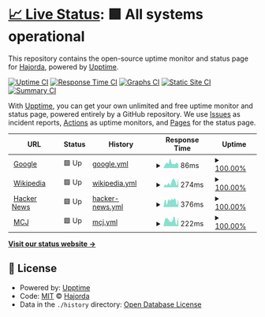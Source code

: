 # [📈 Live Status](https://Hajorda.github.io/KauwelaUptime): <!--live status--> **🟩 All systems operational**

This repository contains the open-source uptime monitor and status page for [Hajorda](https://Hajorda.github.io/KauwelaUptime), powered by [Upptime](https://github.com/upptime/upptime).

[![Uptime CI](https://github.com/Hajorda/KauwelaUptime/workflows/Uptime%20CI/badge.svg)](https://github.com/Hajorda/KauwelaUptime/actions?query=workflow%3A%22Uptime+CI%22)
[![Response Time CI](https://github.com/Hajorda/KauwelaUptime/workflows/Response%20Time%20CI/badge.svg)](https://github.com/Hajorda/KauwelaUptime/actions?query=workflow%3A%22Response+Time+CI%22)
[![Graphs CI](https://github.com/Hajorda/KauwelaUptime/workflows/Graphs%20CI/badge.svg)](https://github.com/Hajorda/KauwelaUptime/actions?query=workflow%3A%22Graphs+CI%22)
[![Static Site CI](https://github.com/Hajorda/KauwelaUptime/workflows/Static%20Site%20CI/badge.svg)](https://github.com/Hajorda/KauwelaUptime/actions?query=workflow%3A%22Static+Site+CI%22)
[![Summary CI](https://github.com/Hajorda/KauwelaUptime/workflows/Summary%20CI/badge.svg)](https://github.com/Hajorda/KauwelaUptime/actions?query=workflow%3A%22Summary+CI%22)

With [Upptime](https://upptime.js.org), you can get your own unlimited and free uptime monitor and status page, powered entirely by a GitHub repository. We use [Issues](https://github.com/Hajorda/KauwelaUptime/issues) as incident reports, [Actions](https://github.com/Hajorda/KauwelaUptime/actions) as uptime monitors, and [Pages](https://Hajorda.github.io/KauwelaUptime) for the status page.

<!--start: status pages-->
<!-- This summary is generated by Upptime (https://github.com/upptime/upptime) -->
<!-- Do not edit this manually, your changes will be overwritten -->
<!-- prettier-ignore -->
| URL | Status | History | Response Time | Uptime |
| --- | ------ | ------- | ------------- | ------ |
| <img alt="" src="https://icons.duckduckgo.com/ip3/www.google.com.ico" height="13"> [Google](https://www.google.com) | 🟩 Up | [google.yml](https://github.com/Hajorda/KauwelaUptime/commits/HEAD/history/google.yml) | <details><summary><img alt="Response time graph" src="./graphs/google/response-time-week.png" height="20"> 86ms</summary><br><a href="https://Hajorda.github.io/KauwelaUptime/history/google"><img alt="Response time 86" src="https://img.shields.io/endpoint?url=https%3A%2F%2Fraw.githubusercontent.com%2FHajorda%2FKauwelaUptime%2FHEAD%2Fapi%2Fgoogle%2Fresponse-time.json"></a><br><a href="https://Hajorda.github.io/KauwelaUptime/history/google"><img alt="24-hour response time 68" src="https://img.shields.io/endpoint?url=https%3A%2F%2Fraw.githubusercontent.com%2FHajorda%2FKauwelaUptime%2FHEAD%2Fapi%2Fgoogle%2Fresponse-time-day.json"></a><br><a href="https://Hajorda.github.io/KauwelaUptime/history/google"><img alt="7-day response time 86" src="https://img.shields.io/endpoint?url=https%3A%2F%2Fraw.githubusercontent.com%2FHajorda%2FKauwelaUptime%2FHEAD%2Fapi%2Fgoogle%2Fresponse-time-week.json"></a><br><a href="https://Hajorda.github.io/KauwelaUptime/history/google"><img alt="30-day response time 86" src="https://img.shields.io/endpoint?url=https%3A%2F%2Fraw.githubusercontent.com%2FHajorda%2FKauwelaUptime%2FHEAD%2Fapi%2Fgoogle%2Fresponse-time-month.json"></a><br><a href="https://Hajorda.github.io/KauwelaUptime/history/google"><img alt="1-year response time 86" src="https://img.shields.io/endpoint?url=https%3A%2F%2Fraw.githubusercontent.com%2FHajorda%2FKauwelaUptime%2FHEAD%2Fapi%2Fgoogle%2Fresponse-time-year.json"></a></details> | <details><summary><a href="https://Hajorda.github.io/KauwelaUptime/history/google">100.00%</a></summary><a href="https://Hajorda.github.io/KauwelaUptime/history/google"><img alt="All-time uptime 100.00%" src="https://img.shields.io/endpoint?url=https%3A%2F%2Fraw.githubusercontent.com%2FHajorda%2FKauwelaUptime%2FHEAD%2Fapi%2Fgoogle%2Fuptime.json"></a><br><a href="https://Hajorda.github.io/KauwelaUptime/history/google"><img alt="24-hour uptime 100.00%" src="https://img.shields.io/endpoint?url=https%3A%2F%2Fraw.githubusercontent.com%2FHajorda%2FKauwelaUptime%2FHEAD%2Fapi%2Fgoogle%2Fuptime-day.json"></a><br><a href="https://Hajorda.github.io/KauwelaUptime/history/google"><img alt="7-day uptime 100.00%" src="https://img.shields.io/endpoint?url=https%3A%2F%2Fraw.githubusercontent.com%2FHajorda%2FKauwelaUptime%2FHEAD%2Fapi%2Fgoogle%2Fuptime-week.json"></a><br><a href="https://Hajorda.github.io/KauwelaUptime/history/google"><img alt="30-day uptime 100.00%" src="https://img.shields.io/endpoint?url=https%3A%2F%2Fraw.githubusercontent.com%2FHajorda%2FKauwelaUptime%2FHEAD%2Fapi%2Fgoogle%2Fuptime-month.json"></a><br><a href="https://Hajorda.github.io/KauwelaUptime/history/google"><img alt="1-year uptime 100.00%" src="https://img.shields.io/endpoint?url=https%3A%2F%2Fraw.githubusercontent.com%2FHajorda%2FKauwelaUptime%2FHEAD%2Fapi%2Fgoogle%2Fuptime-year.json"></a></details>
| <img alt="" src="https://icons.duckduckgo.com/ip3/en.wikipedia.org.ico" height="13"> [Wikipedia](https://en.wikipedia.org) | 🟩 Up | [wikipedia.yml](https://github.com/Hajorda/KauwelaUptime/commits/HEAD/history/wikipedia.yml) | <details><summary><img alt="Response time graph" src="./graphs/wikipedia/response-time-week.png" height="20"> 274ms</summary><br><a href="https://Hajorda.github.io/KauwelaUptime/history/wikipedia"><img alt="Response time 274" src="https://img.shields.io/endpoint?url=https%3A%2F%2Fraw.githubusercontent.com%2FHajorda%2FKauwelaUptime%2FHEAD%2Fapi%2Fwikipedia%2Fresponse-time.json"></a><br><a href="https://Hajorda.github.io/KauwelaUptime/history/wikipedia"><img alt="24-hour response time 504" src="https://img.shields.io/endpoint?url=https%3A%2F%2Fraw.githubusercontent.com%2FHajorda%2FKauwelaUptime%2FHEAD%2Fapi%2Fwikipedia%2Fresponse-time-day.json"></a><br><a href="https://Hajorda.github.io/KauwelaUptime/history/wikipedia"><img alt="7-day response time 274" src="https://img.shields.io/endpoint?url=https%3A%2F%2Fraw.githubusercontent.com%2FHajorda%2FKauwelaUptime%2FHEAD%2Fapi%2Fwikipedia%2Fresponse-time-week.json"></a><br><a href="https://Hajorda.github.io/KauwelaUptime/history/wikipedia"><img alt="30-day response time 274" src="https://img.shields.io/endpoint?url=https%3A%2F%2Fraw.githubusercontent.com%2FHajorda%2FKauwelaUptime%2FHEAD%2Fapi%2Fwikipedia%2Fresponse-time-month.json"></a><br><a href="https://Hajorda.github.io/KauwelaUptime/history/wikipedia"><img alt="1-year response time 274" src="https://img.shields.io/endpoint?url=https%3A%2F%2Fraw.githubusercontent.com%2FHajorda%2FKauwelaUptime%2FHEAD%2Fapi%2Fwikipedia%2Fresponse-time-year.json"></a></details> | <details><summary><a href="https://Hajorda.github.io/KauwelaUptime/history/wikipedia">100.00%</a></summary><a href="https://Hajorda.github.io/KauwelaUptime/history/wikipedia"><img alt="All-time uptime 100.00%" src="https://img.shields.io/endpoint?url=https%3A%2F%2Fraw.githubusercontent.com%2FHajorda%2FKauwelaUptime%2FHEAD%2Fapi%2Fwikipedia%2Fuptime.json"></a><br><a href="https://Hajorda.github.io/KauwelaUptime/history/wikipedia"><img alt="24-hour uptime 100.00%" src="https://img.shields.io/endpoint?url=https%3A%2F%2Fraw.githubusercontent.com%2FHajorda%2FKauwelaUptime%2FHEAD%2Fapi%2Fwikipedia%2Fuptime-day.json"></a><br><a href="https://Hajorda.github.io/KauwelaUptime/history/wikipedia"><img alt="7-day uptime 100.00%" src="https://img.shields.io/endpoint?url=https%3A%2F%2Fraw.githubusercontent.com%2FHajorda%2FKauwelaUptime%2FHEAD%2Fapi%2Fwikipedia%2Fuptime-week.json"></a><br><a href="https://Hajorda.github.io/KauwelaUptime/history/wikipedia"><img alt="30-day uptime 100.00%" src="https://img.shields.io/endpoint?url=https%3A%2F%2Fraw.githubusercontent.com%2FHajorda%2FKauwelaUptime%2FHEAD%2Fapi%2Fwikipedia%2Fuptime-month.json"></a><br><a href="https://Hajorda.github.io/KauwelaUptime/history/wikipedia"><img alt="1-year uptime 100.00%" src="https://img.shields.io/endpoint?url=https%3A%2F%2Fraw.githubusercontent.com%2FHajorda%2FKauwelaUptime%2FHEAD%2Fapi%2Fwikipedia%2Fuptime-year.json"></a></details>
| <img alt="" src="https://icons.duckduckgo.com/ip3/news.ycombinator.com.ico" height="13"> [Hacker News](https://news.ycombinator.com) | 🟩 Up | [hacker-news.yml](https://github.com/Hajorda/KauwelaUptime/commits/HEAD/history/hacker-news.yml) | <details><summary><img alt="Response time graph" src="./graphs/hacker-news/response-time-week.png" height="20"> 376ms</summary><br><a href="https://Hajorda.github.io/KauwelaUptime/history/hacker-news"><img alt="Response time 376" src="https://img.shields.io/endpoint?url=https%3A%2F%2Fraw.githubusercontent.com%2FHajorda%2FKauwelaUptime%2FHEAD%2Fapi%2Fhacker-news%2Fresponse-time.json"></a><br><a href="https://Hajorda.github.io/KauwelaUptime/history/hacker-news"><img alt="24-hour response time 452" src="https://img.shields.io/endpoint?url=https%3A%2F%2Fraw.githubusercontent.com%2FHajorda%2FKauwelaUptime%2FHEAD%2Fapi%2Fhacker-news%2Fresponse-time-day.json"></a><br><a href="https://Hajorda.github.io/KauwelaUptime/history/hacker-news"><img alt="7-day response time 376" src="https://img.shields.io/endpoint?url=https%3A%2F%2Fraw.githubusercontent.com%2FHajorda%2FKauwelaUptime%2FHEAD%2Fapi%2Fhacker-news%2Fresponse-time-week.json"></a><br><a href="https://Hajorda.github.io/KauwelaUptime/history/hacker-news"><img alt="30-day response time 376" src="https://img.shields.io/endpoint?url=https%3A%2F%2Fraw.githubusercontent.com%2FHajorda%2FKauwelaUptime%2FHEAD%2Fapi%2Fhacker-news%2Fresponse-time-month.json"></a><br><a href="https://Hajorda.github.io/KauwelaUptime/history/hacker-news"><img alt="1-year response time 376" src="https://img.shields.io/endpoint?url=https%3A%2F%2Fraw.githubusercontent.com%2FHajorda%2FKauwelaUptime%2FHEAD%2Fapi%2Fhacker-news%2Fresponse-time-year.json"></a></details> | <details><summary><a href="https://Hajorda.github.io/KauwelaUptime/history/hacker-news">100.00%</a></summary><a href="https://Hajorda.github.io/KauwelaUptime/history/hacker-news"><img alt="All-time uptime 100.00%" src="https://img.shields.io/endpoint?url=https%3A%2F%2Fraw.githubusercontent.com%2FHajorda%2FKauwelaUptime%2FHEAD%2Fapi%2Fhacker-news%2Fuptime.json"></a><br><a href="https://Hajorda.github.io/KauwelaUptime/history/hacker-news"><img alt="24-hour uptime 100.00%" src="https://img.shields.io/endpoint?url=https%3A%2F%2Fraw.githubusercontent.com%2FHajorda%2FKauwelaUptime%2FHEAD%2Fapi%2Fhacker-news%2Fuptime-day.json"></a><br><a href="https://Hajorda.github.io/KauwelaUptime/history/hacker-news"><img alt="7-day uptime 100.00%" src="https://img.shields.io/endpoint?url=https%3A%2F%2Fraw.githubusercontent.com%2FHajorda%2FKauwelaUptime%2FHEAD%2Fapi%2Fhacker-news%2Fuptime-week.json"></a><br><a href="https://Hajorda.github.io/KauwelaUptime/history/hacker-news"><img alt="30-day uptime 100.00%" src="https://img.shields.io/endpoint?url=https%3A%2F%2Fraw.githubusercontent.com%2FHajorda%2FKauwelaUptime%2FHEAD%2Fapi%2Fhacker-news%2Fuptime-month.json"></a><br><a href="https://Hajorda.github.io/KauwelaUptime/history/hacker-news"><img alt="1-year uptime 100.00%" src="https://img.shields.io/endpoint?url=https%3A%2F%2Fraw.githubusercontent.com%2FHajorda%2FKauwelaUptime%2FHEAD%2Fapi%2Fhacker-news%2Fuptime-year.json"></a></details>
| <img alt="" src="https://icons.duckduckgo.com/ip3/www.modelcj.org.ico" height="13"> [MCJ](https://www.modelcj.org/) | 🟩 Up | [mcj.yml](https://github.com/Hajorda/KauwelaUptime/commits/HEAD/history/mcj.yml) | <details><summary><img alt="Response time graph" src="./graphs/mcj/response-time-week.png" height="20"> 222ms</summary><br><a href="https://Hajorda.github.io/KauwelaUptime/history/mcj"><img alt="Response time 222" src="https://img.shields.io/endpoint?url=https%3A%2F%2Fraw.githubusercontent.com%2FHajorda%2FKauwelaUptime%2FHEAD%2Fapi%2Fmcj%2Fresponse-time.json"></a><br><a href="https://Hajorda.github.io/KauwelaUptime/history/mcj"><img alt="24-hour response time 315" src="https://img.shields.io/endpoint?url=https%3A%2F%2Fraw.githubusercontent.com%2FHajorda%2FKauwelaUptime%2FHEAD%2Fapi%2Fmcj%2Fresponse-time-day.json"></a><br><a href="https://Hajorda.github.io/KauwelaUptime/history/mcj"><img alt="7-day response time 222" src="https://img.shields.io/endpoint?url=https%3A%2F%2Fraw.githubusercontent.com%2FHajorda%2FKauwelaUptime%2FHEAD%2Fapi%2Fmcj%2Fresponse-time-week.json"></a><br><a href="https://Hajorda.github.io/KauwelaUptime/history/mcj"><img alt="30-day response time 222" src="https://img.shields.io/endpoint?url=https%3A%2F%2Fraw.githubusercontent.com%2FHajorda%2FKauwelaUptime%2FHEAD%2Fapi%2Fmcj%2Fresponse-time-month.json"></a><br><a href="https://Hajorda.github.io/KauwelaUptime/history/mcj"><img alt="1-year response time 222" src="https://img.shields.io/endpoint?url=https%3A%2F%2Fraw.githubusercontent.com%2FHajorda%2FKauwelaUptime%2FHEAD%2Fapi%2Fmcj%2Fresponse-time-year.json"></a></details> | <details><summary><a href="https://Hajorda.github.io/KauwelaUptime/history/mcj">100.00%</a></summary><a href="https://Hajorda.github.io/KauwelaUptime/history/mcj"><img alt="All-time uptime 100.00%" src="https://img.shields.io/endpoint?url=https%3A%2F%2Fraw.githubusercontent.com%2FHajorda%2FKauwelaUptime%2FHEAD%2Fapi%2Fmcj%2Fuptime.json"></a><br><a href="https://Hajorda.github.io/KauwelaUptime/history/mcj"><img alt="24-hour uptime 100.00%" src="https://img.shields.io/endpoint?url=https%3A%2F%2Fraw.githubusercontent.com%2FHajorda%2FKauwelaUptime%2FHEAD%2Fapi%2Fmcj%2Fuptime-day.json"></a><br><a href="https://Hajorda.github.io/KauwelaUptime/history/mcj"><img alt="7-day uptime 100.00%" src="https://img.shields.io/endpoint?url=https%3A%2F%2Fraw.githubusercontent.com%2FHajorda%2FKauwelaUptime%2FHEAD%2Fapi%2Fmcj%2Fuptime-week.json"></a><br><a href="https://Hajorda.github.io/KauwelaUptime/history/mcj"><img alt="30-day uptime 100.00%" src="https://img.shields.io/endpoint?url=https%3A%2F%2Fraw.githubusercontent.com%2FHajorda%2FKauwelaUptime%2FHEAD%2Fapi%2Fmcj%2Fuptime-month.json"></a><br><a href="https://Hajorda.github.io/KauwelaUptime/history/mcj"><img alt="1-year uptime 100.00%" src="https://img.shields.io/endpoint?url=https%3A%2F%2Fraw.githubusercontent.com%2FHajorda%2FKauwelaUptime%2FHEAD%2Fapi%2Fmcj%2Fuptime-year.json"></a></details>

<!--end: status pages-->

[**Visit our status website →**](https://Hajorda.github.io/KauwelaUptime)

## 📄 License

- Powered by: [Upptime](https://github.com/upptime/upptime)
- Code: [MIT](./LICENSE) © [Hajorda](https://Hajorda.github.io/KauwelaUptime)
- Data in the `./history` directory: [Open Database License](https://opendatacommons.org/licenses/odbl/1-0/)
